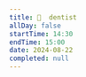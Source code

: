 ```yaml
---
title: 🦷  dentist
allDay: false
startTime: 14:30
endTime: 15:00
date: 2024-08-22
completed: null
---
```

